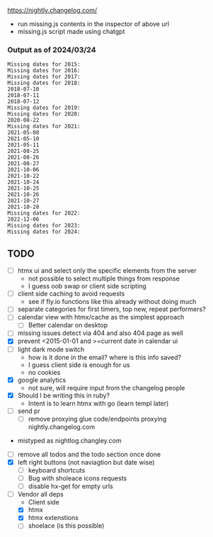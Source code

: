https://nightly.changelog.com/

- run missing.js contents in the inspector of above url
- missing.js script made using chatgpt

### Output as of 2024/03/24

```
Missing dates for 2015:
Missing dates for 2016:
Missing dates for 2017:
Missing dates for 2018:
2018-07-10
2018-07-11
2018-07-12
Missing dates for 2019:
Missing dates for 2020:
2020-08-22
Missing dates for 2021:
2021-05-08
2021-05-10
2021-05-11
2021-08-25
2021-08-26
2021-08-27
2021-10-06
2021-10-22
2021-10-24
2021-10-25
2021-10-26
2021-10-27
2021-10-28
Missing dates for 2022:
2022-12-06
Missing dates for 2023:
Missing dates for 2024:
```

## TODO

- [ ] htmx ui and select only the specific elements from the server
    - not possible to select multiple things from response
    - I guess oob swap or client side scripting
- [ ] client side caching to avoid requests
    - see if fly.io functions like this already without doing much
- [ ] separate categories for first timers, top new, repeat performers?
- [ ] calendar view with htmx/cache as the simplest approach
    - [ ] Better calendar on desktop
- [ ] missing issues detect via 404 and also 404 page as well
- [x] prevent <2015-01-01 and >=current date in calendar ui
- [ ] light dark mode switch
    - how is it done in the email? where is this info saved?
    - I guess client side is enough for us
    - no cookies
- [x] google analytics
    - not sure, will require input from the changelog people
- [x] Should I be writing this in ruby?
    - Intent is to learn htmx with go (learn templ later)
- [ ] send pr
    - [ ] remove proxying glue code/endpoints proxying nightly.changelog.com
- mistyped as nightlog.changley.com
- [ ] remove all todos and the todo section once done
- [x] left right buttons (not naviagtion but date wise)
    - [ ] keyboard shortcuts
    - [ ] Bug with sholeace icons requests
    - [ ] disable hx-get for empty urls
- [ ] Vendor all deps
    - Client side
    - [x] htmx
    - [x] htmx extenstions
    - [ ] shoelace (is this possible)
